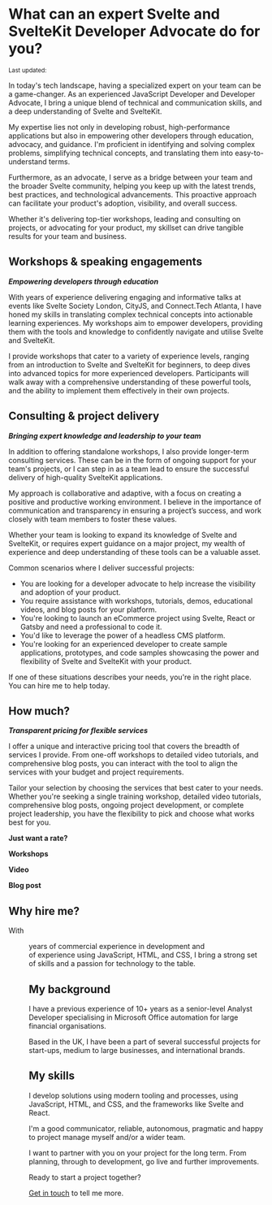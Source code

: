 <script>
  import {
    DateDistance as DD, 
    DateUpdated, 
    Small, 
  } from '$lib/components'
  import PM from '../src/routes/lets-work-together/pricing-matrix.svelte'
  import WS from '../src/routes/lets-work-together/workshops.svelte'
  import VD from '../src/routes/lets-work-together/video.svelte'
  import BP from '../src/routes/lets-work-together/blog-post.svelte'
</script>

# What can an expert Svelte and SvelteKit Developer Advocate do for you?

<Small>
  Last updated: <DateUpdated date='2023-07-31' small='true' />
</Small>

In today's tech landscape, having a specialized expert on your team
can be a game-changer. As an experienced JavaScript Developer and
Developer Advocate, I bring a unique blend of technical and
communication skills, and a deep understanding of Svelte and
SvelteKit.

My expertise lies not only in developing robust, high-performance
applications but also in empowering other developers through
education, advocacy, and guidance. I'm proficient in identifying and
solving complex problems, simplifying technical concepts, and
translating them into easy-to-understand terms.

Furthermore, as an advocate, I serve as a bridge between your team and
the broader Svelte community, helping you keep up with the latest
trends, best practices, and technological advancements. This proactive
approach can facilitate your product's adoption, visibility, and
overall success.

Whether it's delivering top-tier workshops, leading and consulting on
projects, or advocating for your product, my skillset can drive
tangible results for your team and business.

## Workshops & speaking engagements

_**Empowering developers through education**_

With years of experience delivering engaging and informative talks at
events like Svelte Society London, CityJS, and Connect.Tech Atlanta, I
have honed my skills in translating complex technical concepts into
actionable learning experiences. My workshops aim to empower
developers, providing them with the tools and knowledge to confidently
navigate and utilise Svelte and SvelteKit.

I provide workshops that cater to a variety of experience levels,
ranging from an introduction to Svelte and SvelteKit for beginners, to
deep dives into advanced topics for more experienced developers.
Participants will walk away with a comprehensive understanding of
these powerful tools, and the ability to implement them effectively in
their own projects.

## Consulting & project delivery

_**Bringing expert knowledge and leadership to your team**_

In addition to offering standalone workshops, I also provide
longer-term consulting services. These can be in the form of ongoing
support for your team's projects, or I can step in as a team lead to
ensure the successful delivery of high-quality SvelteKit applications.

My approach is collaborative and adaptive, with a focus on creating a
positive and productive working environment. I believe in the
importance of communication and transparency in ensuring a project’s
success, and work closely with team members to foster these values.

Whether your team is looking to expand its knowledge of Svelte and
SvelteKit, or requires expert guidance on a major project, my wealth
of experience and deep understanding of these tools can be a valuable
asset.

Common scenarios where I deliver successful projects:

- You are looking for a developer advocate to help increase the
  visibility and adoption of your product.
- You require assistance with workshops, tutorials, demos, educational
  videos, and blog posts for your platform.
- You're looking to launch an eCommerce project using Svelte, React or
  Gatsby and need a professional to code it.
- You'd like to leverage the power of a headless CMS platform.
- You're looking for an experienced developer to create sample
  applications, prototypes, and code samples showcasing the power and
  flexibility of Svelte and SvelteKit with your product.

If one of these situations describes your needs, you're in the right
place. You can hire me to help today.

## How much?

_**Transparent pricing for flexible services**_

I offer a unique and interactive pricing tool that covers the breadth
of services I provide. From one-off workshops to detailed video
tutorials, and comprehensive blog posts, you can interact with the
tool to align the services with your budget and project requirements.

Tailor your selection by choosing the services that best cater to your
needs. Whether you're seeking a single training workshop, detailed
video tutorials, comprehensive blog posts, ongoing project
development, or complete project leadership, you have the flexibility
to pick and choose what works best for you.

**Just want a rate?**

<PM />

**Workshops**

<WS />

**Video**

<VD />

**Blog post**

<BP />

## Why hire me?

With <DD date='2018-03-14' /> years of commercial experience in
development and <DD date='2016-06-15' /> of experience using
JavaScript, HTML, and CSS, I bring a strong set of skills and a
passion for technology to the table.

## My background

I have a previous experience of 10+ years as a senior-level Analyst
Developer specialising in Microsoft Office automation for large
financial organisations.

Based in the UK, I have been a part of several successful projects for
start-ups, medium to large businesses, and international brands.

## My skills

I develop solutions using modern tooling and processes, using
JavaScript, HTML, and CSS, and the frameworks like Svelte and React.

I'm a good communicator, reliable, autonomous, pragmatic and happy to
project manage myself and/or a wider team.

I want to partner with you on your project for the long term. From
planning, through to development, go live and further improvements.

Ready to start a project together?

[Get in touch] to tell me more.

<!-- Links -->

[get in touch]: /contact
